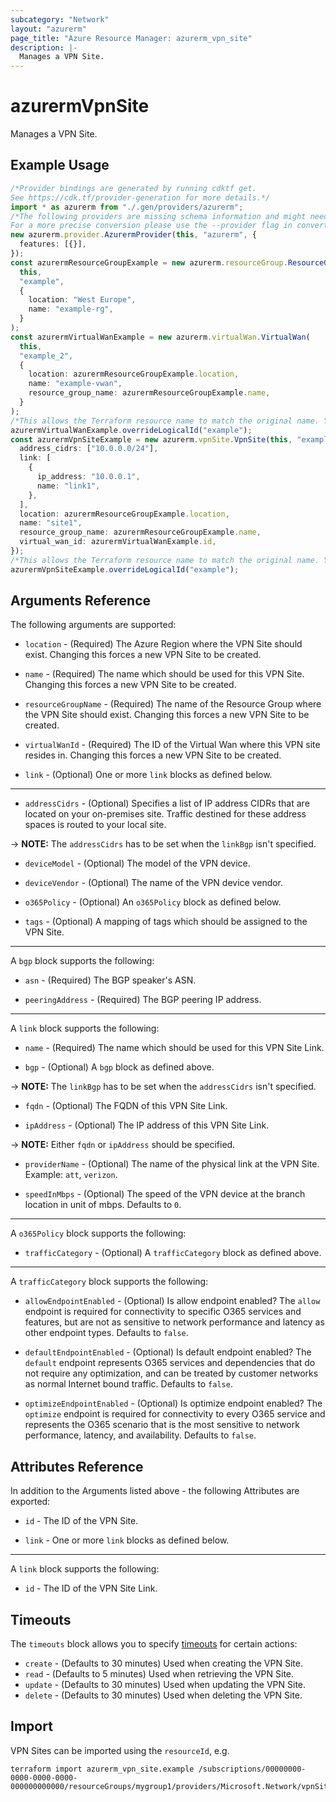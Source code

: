 ```yaml
---
subcategory: "Network"
layout: "azurerm"
page_title: "Azure Resource Manager: azurerm_vpn_site"
description: |-
  Manages a VPN Site.
---
```


# azurermVpnSite

Manages a VPN Site.

## Example Usage

```typescript
/*Provider bindings are generated by running cdktf get.
See https://cdk.tf/provider-generation for more details.*/
import * as azurerm from "./.gen/providers/azurerm";
/*The following providers are missing schema information and might need manual adjustments to synthesize correctly: azurerm.
For a more precise conversion please use the --provider flag in convert.*/
new azurerm.provider.AzurermProvider(this, "azurerm", {
  features: [{}],
});
const azurermResourceGroupExample = new azurerm.resourceGroup.ResourceGroup(
  this,
  "example",
  {
    location: "West Europe",
    name: "example-rg",
  }
);
const azurermVirtualWanExample = new azurerm.virtualWan.VirtualWan(
  this,
  "example_2",
  {
    location: azurermResourceGroupExample.location,
    name: "example-vwan",
    resource_group_name: azurermResourceGroupExample.name,
  }
);
/*This allows the Terraform resource name to match the original name. You can remove the call if you don't need them to match.*/
azurermVirtualWanExample.overrideLogicalId("example");
const azurermVpnSiteExample = new azurerm.vpnSite.VpnSite(this, "example_3", {
  address_cidrs: ["10.0.0.0/24"],
  link: [
    {
      ip_address: "10.0.0.1",
      name: "link1",
    },
  ],
  location: azurermResourceGroupExample.location,
  name: "site1",
  resource_group_name: azurermResourceGroupExample.name,
  virtual_wan_id: azurermVirtualWanExample.id,
});
/*This allows the Terraform resource name to match the original name. You can remove the call if you don't need them to match.*/
azurermVpnSiteExample.overrideLogicalId("example");

```

## Arguments Reference

The following arguments are supported:

*   `location` - (Required) The Azure Region where the VPN Site should exist. Changing this forces a new VPN Site to be created.

*   `name` - (Required) The name which should be used for this VPN Site. Changing this forces a new VPN Site to be created.

*   `resourceGroupName` - (Required) The name of the Resource Group where the VPN Site should exist. Changing this forces a new VPN Site to be created.

*   `virtualWanId` - (Required) The ID of the Virtual Wan where this VPN site resides in. Changing this forces a new VPN Site to be created.

*   `link` - (Optional) One or more `link` blocks as defined below.

***

* `addressCidrs` - (Optional) Specifies a list of IP address CIDRs that are located on your on-premises site. Traffic destined for these address spaces is routed to your local site.

\-> **NOTE:** The `addressCidrs` has to be set when the `linkBgp` isn't specified.

*   `deviceModel` - (Optional) The model of the VPN device.

*   `deviceVendor` - (Optional) The name of the VPN device vendor.

*   `o365Policy` - (Optional) An `o365Policy` block as defined below.

*   `tags` - (Optional) A mapping of tags which should be assigned to the VPN Site.

***

A `bgp` block supports the following:

*   `asn` - (Required) The BGP speaker's ASN.

*   `peeringAddress` - (Required) The BGP peering IP address.

***

A `link` block supports the following:

*   `name` - (Required) The name which should be used for this VPN Site Link.

*   `bgp` - (Optional) A `bgp` block as defined above.

\-> **NOTE:** The `linkBgp` has to be set when the `addressCidrs` isn't specified.

*   `fqdn` - (Optional) The FQDN of this VPN Site Link.

*   `ipAddress` - (Optional) The IP address of this VPN Site Link.

\-> **NOTE:** Either `fqdn` or `ipAddress` should be specified.

*   `providerName` - (Optional) The name of the physical link at the VPN Site. Example: `att`, `verizon`.

*   `speedInMbps` - (Optional) The speed of the VPN device at the branch location in unit of mbps. Defaults to `0`.

***

A `o365Policy` block supports the following:

* `trafficCategory` - (Optional) A `trafficCategory` block as defined above.

***

A `trafficCategory` block supports the following:

*   `allowEndpointEnabled` - (Optional) Is allow endpoint enabled? The `allow` endpoint is required for connectivity to specific O365 services and features, but are not as sensitive to network performance and latency as other endpoint types. Defaults to `false`.

*   `defaultEndpointEnabled` - (Optional) Is default endpoint enabled? The `default` endpoint represents O365 services and dependencies that do not require any optimization, and can be treated by customer networks as normal Internet bound traffic. Defaults to `false`.

*   `optimizeEndpointEnabled` - (Optional) Is optimize endpoint enabled? The `optimize` endpoint is required for connectivity to every O365 service and represents the O365 scenario that is the most sensitive to network performance, latency, and availability. Defaults to `false`.

## Attributes Reference

In addition to the Arguments listed above - the following Attributes are exported:

*   `id` - The ID of the VPN Site.

*   `link` - One or more `link` blocks as defined below.

***

A `link` block supports the following:

* `id` - The ID of the VPN Site Link.

## Timeouts

The `timeouts` block allows you to specify [timeouts](https://www.terraform.io/language/resources/syntax#operation-timeouts) for certain actions:

* `create` - (Defaults to 30 minutes) Used when creating the VPN Site.
* `read` - (Defaults to 5 minutes) Used when retrieving the VPN Site.
* `update` - (Defaults to 30 minutes) Used when updating the VPN Site.
* `delete` - (Defaults to 30 minutes) Used when deleting the VPN Site.

## Import

VPN Sites can be imported using the `resourceId`, e.g.

```console
terraform import azurerm_vpn_site.example /subscriptions/00000000-0000-0000-0000-000000000000/resourceGroups/mygroup1/providers/Microsoft.Network/vpnSites/site1
```
